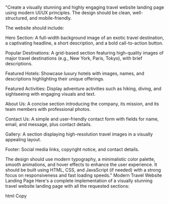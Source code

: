 "Create a visually stunning and highly engaging travel website landing page using modern UI/UX principles. The design should be clean, well-structured, and mobile-friendly.

The website should include:

Hero Section: A full-width background image of an exotic travel destination, a captivating headline, a short description, and a bold call-to-action button.

Popular Destinations: A grid-based section featuring high-quality images of major travel destinations (e.g., New York, Paris, Tokyo), with brief descriptions.

Featured Hotels: Showcase luxury hotels with images, names, and descriptions highlighting their unique offerings.

Featured Activities: Display adventure activities such as hiking, diving, and sightseeing with engaging visuals and text.

About Us: A concise section introducing the company, its mission, and its team members with professional photos.

Contact Us: A simple and user-friendly contact form with fields for name, email, and message, plus contact details.

Gallery: A section displaying high-resolution travel images in a visually appealing layout.

Footer: Social media links, copyright notice, and contact details.

The design should use modern typography, a minimalistic color palette, smooth animations, and hover effects to enhance the user experience. It should be built using HTML, CSS, and JavaScript (if needed) with a strong focus on responsiveness and fast loading speeds."
Modern Travel Website Landing Page
Here's a complete implementation of a visually stunning travel website landing page with all the requested sections:

html
Copy
<!DOCTYPE html>
<html lang="en">
<head>
    <meta charset="UTF-8">
    <meta name="viewport" content="width=device-width, initial-scale=1.0">
    <title>Wanderlust | Explore the World</title>
    <link rel="stylesheet" href="https://cdnjs.cloudflare.com/ajax
Run HTML
New chat
